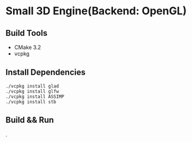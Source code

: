 # Small 3D Engine(Backend: OpenGL)

##


## Build Tools
- CMake 3.2
- vcpkg

## Install Dependencies
```
./vcpkg install glad
./vcpkg install glfw
./vcpkg install ASSIMP
./vcpkg install stb
```

## Build && Run
.


  
